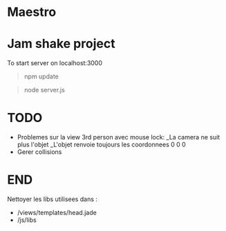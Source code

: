 Maestro
=======

Jam shake project
=======

To start server on localhost:3000
> npm update

> node server.js


TODO
=======

- Problemes sur la view 3rd person avec mouse lock:
	_La camera ne suit plus l'objet
	_L'objet renvoie toujours les coordonnees 0 0 0
- Gerer collisions


END
=======

Nettoyer les libs utilisees dans :
- /views/templates/head.jade
- /js/libs

